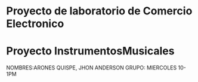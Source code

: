 # Proyecto de laboratorio de Comercio Electronico
# Proyecto InstrumentosMusicales
NOMBRES:ARONES QUISPE, JHON ANDERSON
GRUPO: MIERCOLES 10-1PM
